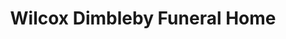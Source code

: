 ---
title: "Wilcox Dimbleby Funeral Home"
url: /west-winfield/wilcox-dimbleby-funeral-home/
shop: funeral directors
---